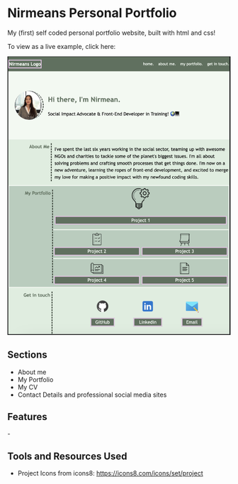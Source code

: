# Nirmeans Personal Portfolio
My (first) self coded personal portfolio website, built with html and css!

To view as a live example, click here:

![Alt text](<images/Screenshot 2023-11-28 at 13.09.57.png>)

<h2>Sections</h2>

- About me
- My Portfolio
- My CV
- Contact Details and professional social media sites

<h2>Features</h2>
- 

<h2>Tools and Resources Used</h2>

- Project Icons from icons8: https://icons8.com/icons/set/project

